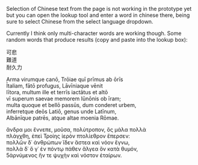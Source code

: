 <p lang="eng">
Selection of Chinese text from the page is not working in the prototype
yet but you can open the lookup tool and enter a word in chinese there, 
being sure to select Chinese from the select language dropdown.

Currently I think only multi-character words are working though. Some random words
that produce results (copy and paste into the lookup box):<br/>

可悲<br/>
難道<br/>
耐久力<br/>
</p>
<p lang="lat" class="alpheios-enabled">
Arma virumque canō, Trōiae quī prīmus ab ōrīs<br/>
Ītaliam, fātō profugus, Lāvīniaque vēnit<br/>
lītora, multum ille et terrīs iactātus et altō<br/>
vī superum saevae memorem Iūnōnis ob īram;<br/>
multa quoque et bellō passūs, dum conderet urbem,<br/>
inferretque deōs Latiō, genus unde Latīnum,<br/>
Albānīque patrēs, atque altae moenia Rōmae.<br/>
</p>
<p lang="grc" class="alpheios-enabled">
ἄνδρα μοι ἔννεπε, μοῦσα, πολύτροπον, ὃς μάλα πολλὰ<br/>
πλάγχθη, ἐπεὶ Τροίης ἱερὸν πτολίεθρον ἔπερσεν:<br/>
πολλῶν δ᾽ ἀνθρώπων ἴδεν ἄστεα καὶ νόον ἔγνω,<br/>
πολλὰ δ᾽ ὅ γ᾽ ἐν πόντῳ πάθεν ἄλγεα ὃν κατὰ θυμόν,<br/>
5ἀρνύμενος ἥν τε ψυχὴν καὶ νόστον ἑταίρων.<br/>
</p>

